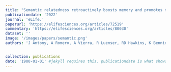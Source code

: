 ```yaml
---
title: "Semantic relatedness retroactively boosts memory and promotes memory interdependence across episodes."
publicationdate: '2022' 
journal: 'eLife.'
paperurl: 'https://elifesciences.org/articles/72519'
commentary: 'https://elifesciences.org/articles/80030' 
dataset: ''
image: '/images/papers/semantic.png'
authors: 'J Antony, A Romero, A Vierra, R Luenser, RD Hawkins, K Bennion.'


collection: publications
date: '1900-01-01' #jekyll requires this. publicationdate is what shows up
---
```

